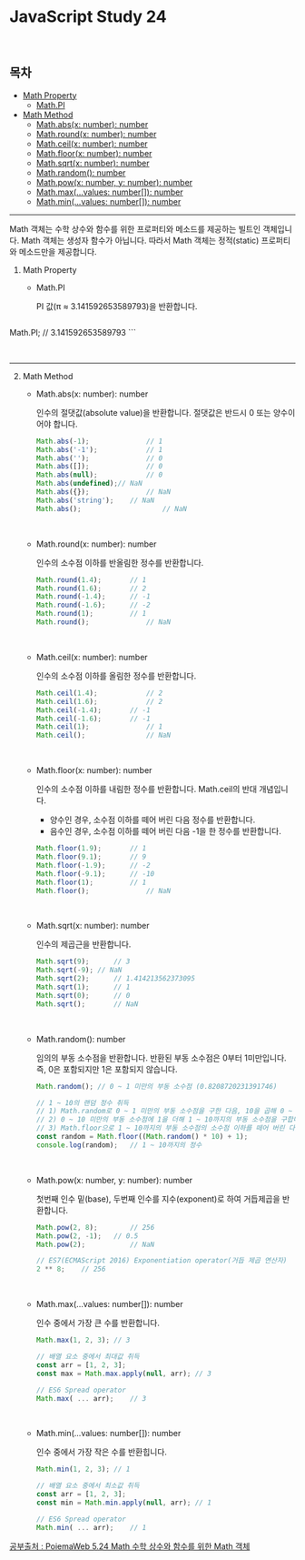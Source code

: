 # JavaScript Study 24

<br/>

## 목차

- [Math Property](#property)
  - [Math.PI](#pi)
- [Math Method](#method)
  - [Math.abs(x: number): number](#abs)
  - [Math.round(x: number): number](#round)
  - [Math.ceil(x: number): number](#ceil)
  - [Math.floor(x: number): number](#floor)
  - [Math.sqrt(x: number): number](#sqrt)
  - [Math.random(): number](#random)
  - [Math.pow(x: number, y: number): number](#pow)
  - [Math.max(...values: number[]): number](#max)
  - [Math.min(...values: number[]): number](#min)

---

Math 객체는 수학 상수와 함수를 위한 프로퍼티와 메소드를 제공하는 빌트인 객체입니다. Math 객체는 생성자 함수가 아닙니다. 따라서 Math 객체는 정적(static) 프로퍼티와 메소드만을 제공합니다.

1. Math Property<a id="property"></a>

   - Math.PI<a id="pi"></a>

     PI 값(π ≈ 3.141592653589793)을 반환합니다.

     ```javascript
  Math.PI; // 3.141592653589793
     ```
   
   <br/>
   
   ---
   
2. Math Method<a id="method"></a>

   - Math.abs(x: number): number<a id="abs"></a>

     인수의 절댓값(absolute value)을 반환합니다. 절댓값은 반드시 0 또는 양수이어야 합니다.

     ```javascript
     Math.abs(-1);				// 1
     Math.abs('-1');			// 1
     Math.abs('');				// 0
     Math.abs([]);				// 0
     Math.abs(null);			// 0
     Math.abs(undefined);// NaN
     Math.abs({});				// NaN
     Math.abs('string');	// NaN
     Math.abs();					// NaN
     ```

     <br/>

   - Math.round(x: number): number<a id="round"></a>

     인수의 소수점 이하를 반올림한 정수를 반환합니다.

     ```javascript
     Math.round(1.4);		// 1
     Math.round(1.6);		// 2
     Math.round(-1.4);		// -1
     Math.round(-1.6);		// -2
     Math.round(1);			// 1
     Math.round();				// NaN
     ```

     <br/>

   - Math.ceil(x: number): number<a id="ceil"></a>

     인수의 소수점 이하를 올림한 정수를 반환합니다.

     ```javascript
     Math.ceil(1.4);			// 2
     Math.ceil(1.6);			// 2
     Math.ceil(-1.4);		// -1
     Math.ceil(-1.6);		// -1
     Math.ceil(1);				// 1
     Math.ceil();				// NaN
     ```

     <br/>

   - Math.floor(x: number): number<a id="floor"></a>

     인수의 소수점 이하를 내림한 정수를 반환합니다. Math.ceil의 반대 개념입니다.

     - 양수인 경우, 소수점 이하를 떼어 버린 다음 정수를 반환합니다.
     - 음수인 경우, 소수점 이하를 떼어 버린 다음 -1을 한 정수를 반환합니다.

     ```javascript
     Math.floor(1.9);		// 1
     Math.floor(9.1);		// 9
     Math.floor(-1.9);		// -2
     Math.floor(-9.1);		// -10
     Math.floor(1);			// 1
     Math.floor();				// NaN
     ```

     <br/>

   - Math.sqrt(x: number): number<a id="sqrt"></a>

     인수의 제곱근을 반환합니다.

     ```javascript
     Math.sqrt(9);		// 3
     Math.sqrt(-9);	// NaN
     Math.sqrt(2);		// 1.414213562373095
     Math.sqrt(1);		// 1
     Math.sqrt(0);		// 0
     Math.sqrt();		// NaN
     ```

     <br/>

   - Math.random(): number<a id="random"></a>

     임의의 부동 소수점을 반환합니다. 반환된 부동 소수점은 0부터 1미만입니다. 즉, 0은 포함되지만 1은 포함되지 않습니다.

     ```javascript
     Math.random();	// 0 ~ 1 미만의 부동 소수점 (0.8208720231391746)
     
     // 1 ~ 10의 랜덤 정수 취득
     // 1) Math.random로 0 ~ 1 미만의 부동 소수점을 구한 다음, 10을 곱해 0 ~ 10 미만의 부동 소수점을 구합니다.
     // 2) 0 ~ 10 미만의 부동 소수점에 1을 더해 1 ~ 10까지의 부동 소수점을 구합니다.
     // 3) Math.floor으로 1 ~ 10까지의 부동 소수점의 소수점 이하를 떼어 버린 다음 정수를 반환합니다.
     const random = Math.floor((Math.random() * 10) + 1);
     console.log(random);	// 1 ~ 10까지의 정수
     ```

     <br/>

   - Math.pow(x: number, y: number): number<a id="pow"></a>

     첫번째 인수 밑(base), 두번째 인수를 지수(exponent)로 하여 거듭제곱을 반환합니다.

     ```javascript
     Math.pow(2, 8);		// 256
     Math.pow(2, -1);	// 0.5
     Math.pow(2);			// NaN
     
     //	ES7(ECMAScript 2016) Exponentiation operator(거듭 제곱 연산자)
     2 ** 8;	// 256
     ```

     <br/>

   - Math.max(...values: number[]): number<a id="max"></a>

     인수 중에서 가장 큰 수를 반환합니다.

     ```javascript
     Math.max(1, 2, 3);	// 3
     
     // 배열 요소 중에서 최대값 취득
     const arr = [1, 2, 3];
     const max = Math.max.apply(null, arr);	// 3
     
     // ES6 Spread operator
     Math.max( ... arr);	// 3
     ```

     <br/>

   - Math.min(...values: number[]): number<a id="min"></a>

     인수 중에서 가장 작은 수를 반환힙니다.

     ```javascript
     Math.min(1, 2, 3);	// 1
     
     // 배열 요소 중에서 최소값 취득
     const arr = [1, 2, 3];
     const min = Math.min.apply(null, arr);	// 1
     
     // ES6 Spread operator
     Math.min( ... arr);	// 1
     ```

[공부출처 : PoiemaWeb 5.24 Math 수학 상수와 함수를 위한 Math 객체](https://poiemaweb.com/js-math)